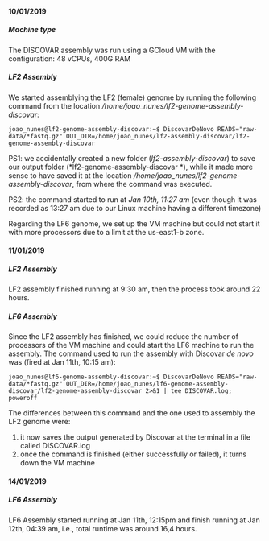 #### 10/01/2019  
##### Machine type  
The DISCOVAR assembly was run using a GCloud VM with the configuration: 48 vCPUs, 400G RAM  

##### LF2 Assembly  
We started assemblying the LF2 (female) genome by running the following command from the location */home/joao_nunes/lf2-genome-assembly-discovar*: 
   
```console  
joao_nunes@lf2-genome-assembly-discovar:~$ DiscovarDeNovo READS="raw-data/*fastq.gz" OUT_DIR=/home/joao_nunes/lf2-assembly-discovar/lf2-genome-assembly-discovar    
```  

PS1: we accidentally created a new folder (*lf2-assembly-discovar*) to save our output folder (*lf2-genome-assembly-discovar *), while it made more sense to have saved it at the location */home/joao_nunes/lf2-genome-assembly-discovar*, from where the command was executed.  

PS2: the command started to run at *Jan 10th, 11:27 am* (even though it was recorded as 13:27 am due to our Linux machine having a different timezone)  

Regarding the LF6 genome, we set up the VM machine but could not start it with more processors due to a limit at the us-east1-b zone.  

#### 11/01/2019  
##### LF2 Assembly  
LF2 assembly finished running at 9:30 am, then the process took around 22 hours.  
  
##### LF6 Assembly    
Since the LF2 assembly has finished, we could reduce the number of processors of the VM machine and could start the LF6 machine to run the assembly. The command used to run the assembly with Discovar *de novo* was (fired at Jan 11th, 10:15 am):  
  
```console  
joao_nunes@lf6-genome-assembly-discovar:~$ DiscovarDeNovo READS="raw-data/*fastq.gz" OUT_DIR=/home/joao_nunes/lf6-genome-assembly-discovar/lf2-genome-assembly-discovar 2>&1 | tee DISCOVAR.log; poweroff    
```  

The differences between this command and the one used to assembly the LF2 genome were:  
1. it now saves the output generated by Discovar at the terminal in a file called DISCOVAR.log  
2. once the command is finished (either successfully or failed), it turns down the VM machine  

#### 14/01/2019  
##### LF6 Assembly  
LF6 Assembly started running at Jan 11th, 12:15pm and finish running at Jan 12th, 04:39 am, i.e., total runtime was around 16,4 hours.
   

